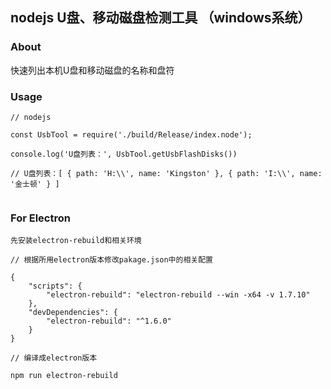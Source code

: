 ## nodejs U盘、移动磁盘检测工具 （windows系统）

### About

快速列出本机U盘和移动磁盘的名称和盘符

### Usage

```
// nodejs

const UsbTool = require('./build/Release/index.node');

console.log('U盘列表：', UsbTool.getUsbFlashDisks()) 

// U盘列表：[ { path: 'H:\\', name: 'Kingston' }, { path: 'I:\\', name: '金士顿' } ]


```

### For Electron

```
先安装electron-rebuild和相关环境

// 根据所用electron版本修改pakage.json中的相关配置

{
    "scripts": {
        "electron-rebuild": "electron-rebuild --win -x64 -v 1.7.10"
    },
    "devDependencies": {
        "electron-rebuild": "^1.6.0"
    }
}

// 编译成electron版本

npm run electron-rebuild

```